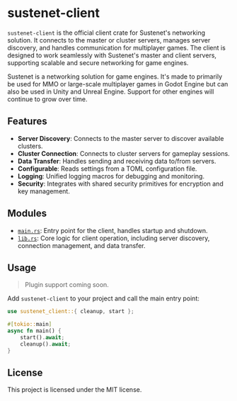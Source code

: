 # sustenet-client

`sustenet-client` is the official client crate for Sustenet's networking solution. It connects to the master or cluster servers, manages server discovery, and handles communication for multiplayer games. The client is designed to work seamlessly with Sustenet's master and client servers, supporting scalable and secure networking for game engines.

Sustenet is a networking solution for game engines. It's made to primarily be used for MMO or large-scale multiplayer games in Godot Engine but can also be used in Unity and Unreal Engine. Support for other engines will continue to grow over time.

## Features

- **Server Discovery**: Connects to the master server to discover available clusters.
- **Cluster Connection**: Connects to cluster servers for gameplay sessions.
- **Data Transfer**: Handles sending and receiving data to/from servers.
- **Configurable**: Reads settings from a TOML configuration file.
- **Logging**: Unified logging macros for debugging and monitoring.
- **Security**: Integrates with shared security primitives for encryption and key management.

## Modules

- [`main.rs`](src/main.rs): Entry point for the client, handles startup and shutdown.
- [`lib.rs`](src/lib.rs): Core logic for client operation, including server discovery, connection management, and data transfer.

## Usage

> Plugin support coming soon.

Add `sustenet-client` to your project and call the main entry point:


```rust
use sustenet_client::{ cleanup, start };

#[tokio::main]
async fn main() {
    start().await;
    cleanup().await;
}
```

## License

This project is licensed under the MIT license.